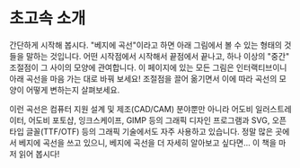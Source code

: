# 초고속 소개

간단하게 시작해 봅시다. "베지에 곡선"이라고 하면 아래 그림에서 볼 수 있는 형태의 것들을 말하는 것입니다. 어떤 시작점에서 시작해서 끝점에서 끝나고, 하나 이상의 "중간" 조절점이 그 사이의 모양에 관여합니다. 이 페이지에 있는 모든 그림은 인터랙티브이니 아래 곡선을 마음 가는 대로 바꿔 보세요! 조절점을 끌어 옮기면서 이에 따라 곡선의 모양이 어떻게 변하는지 살펴보세요.

<div class="figure">
  <graphics-element title="2차 베지에 곡선" src="./quadratic.js"></graphics-element>
  <graphics-element title="3차 베지에 곡선" src="./cubic.js"></graphics-element>
</div>

이런 곡선은 컴퓨터 지원 설계 및 제조(CAD/CAM) 분야뿐만 아니라 어도비 일러스트레이터, 어도비 포토샵, 잉크스케이프, GIMP 등의 그래픽 디자인 프로그램과 SVG, 오픈타입 글꼴(TTF/OTF) 등의 그래픽 기술에서도 자주 사용하고 있습니다. 정말 많은 곳에서 베지에 곡선을 쓰고 있으니, 베지에 곡선을 더 자세히 알아보고 싶다면... 이 책을 마저 읽어 봅시다!
